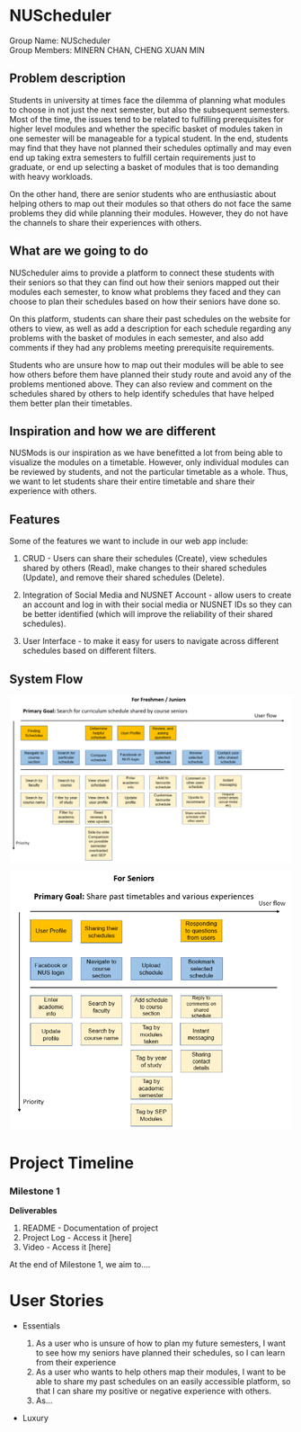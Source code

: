 # **NUScheduler**

Group Name: NUScheduler  
Group Members: MINERN CHAN, CHENG XUAN MIN

## Problem description

Students in university at times face the dilemma of planning what modules to choose in not just the next semester, but also the subsequent semesters. Most of the time, the issues tend to be related to fulfilling prerequisites for higher level modules and whether the specific basket of modules taken in one semester will be manageable for a typical student. In the end, students may find that they have not planned their schedules optimally and may even end up taking extra semesters to fulfill certain requirements just to graduate, or end up selecting a basket of modules that is too demanding with heavy workloads.

On the other hand, there are senior students who are enthusiastic about helping others to map out their modules so that others do not face the same problems they did while planning their modules. However, they do not have the channels to share their experiences with others.

## What are we going to do
NUScheduler aims to provide a platform to connect these students with their seniors so that they can find out how their seniors mapped out their modules each semester, to know what problems they faced and they can choose to plan their schedules based on how their seniors have done so. 

On this platform, students can share their past schedules on the website for others to view, as well as add a description for each schedule regarding any problems with the basket of modules in each semester, and also add comments if they had any problems meeting prerequisite requirements. 

Students who are unsure how to map out their modules will be able to see how others before them have planned their study route and avoid any of the problems mentioned above. They can also review and comment on the schedules shared by others to help identify schedules that have helped them better plan their timetables.

## Inspiration and how we are different
NUSMods is our inspiration as we have benefitted a lot from being able to visualize the modules on a timetable. However, only individual modules can be reviewed by students, and not the particular timetable as a whole. Thus, we want to let students share their entire timetable and share their experience with others.

## Features
Some of the features we want to include in our web app include:

1.  CRUD - Users can share their schedules (Create), view schedules shared by others (Read), make changes to their shared schedules (Update), and remove their shared schedules (Delete). 

2.  Integration of Social Media and NUSNET Account - allow users to create an account and log in with their social media or NUSNET IDs so they can be better identified (which will improve the reliability of their shared schedules).

3.  User Interface - to make it easy for users to navigate across different schedules based on different filters.


## System Flow

![Image of System Flow for Users looking for schedules](systemjunior.png)

![Image of System Flow for Users sharing schedules](systemsenior.png)

# Project Timeline

### **Milestone 1**
**Deliverables**
1. README - Documentation of project
2. Project Log - Access it [here]
3. Video - Access it [here]

At the end of Milestone 1, we aim to....

<Who is in responsible for what aspects of the website>

# User Stories
- Essentials  
    1. As a user who is unsure of how to plan my future semesters, I want to see how my seniors have planned their schedules, so I can learn from their experience  
    2. As a user who wants to help others map their modules, I want to be able to share my past schedules on an easily accessible platform, so that I can share my positive or negative experience with others.
    3. As...

- Luxury